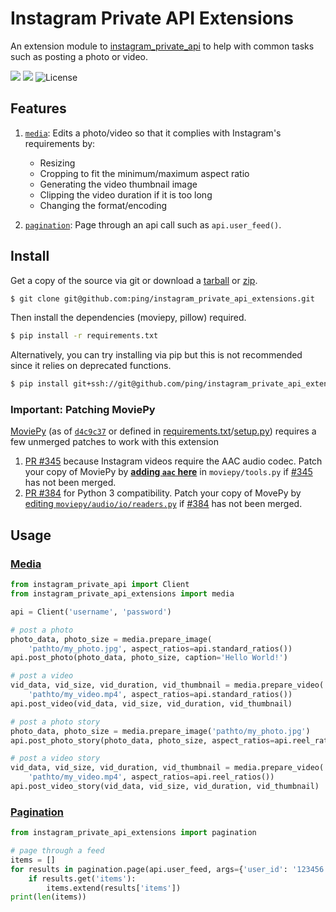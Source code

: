 # Instagram Private API Extensions

An extension module to [instagram\_private\_api](https://github.com/ping/instagram_private_api) to help with common tasks such as posting a photo or video.

![](https://img.shields.io/badge/Python-2.7-green.svg)
![](https://img.shields.io/badge/Python-3.5-green.svg)
![License](https://img.shields.io/badge/license-MIT_License-blue.svg)

## Features

1. [``media``](#media): Edits a photo/video so that it complies with Instagram's requirements by:
    * Resizing
    * Cropping to fit the minimum/maximum aspect ratio
    * Generating the video thumbnail image
    * Clipping the video duration if it is too long
    * Changing the format/encoding

2. [``pagination``](#pagination): Page through an api call such as ``api.user_feed()``. 

## Install

Get a copy of the source via git or download a [tarball](https://github.com/ping/instagram_private_api_extensions/tarball/master) or [zip](https://github.com/ping/instagram_private_api_extensions/zipball/master).
 
```bash
$ git clone git@github.com:ping/instagram_private_api_extensions.git
```

Then install the dependencies (moviepy, pillow) required.

```bash
$ pip install -r requirements.txt
```

Alternatively, you can try installing via pip but this is not recommended since it relies on deprecated functions.

```bash
$ pip install git+ssh://git@github.com/ping/instagram_private_api_extensions.git --process-dependency-links --allow-all-external
```

### Important: Patching MoviePy
[MoviePy](https://github.com/Zulko/moviepy) (as of [``d4c9c37``](https://github.com/Zulko/moviepy/tree/d4c9c37bc88261d8ed8b5d9b7c317d13b2cdf62e) or defined in [requirements.txt](requirements.txt)/[setup.py](setup.py)) requires a few unmerged patches to work with this extension

1. [PR #345](https://github.com/Zulko/moviepy/pull/345) because Instagram videos require the AAC audio codec. Patch your copy of MoviePy by [**adding ``aac`` here**](https://github.com/Zulko/moviepy/pull/345/files#diff-9c472ac33610ecc9a98fad3cce9636c2L140) in ``moviepy/tools.py`` if [#345](https://github.com/Zulko/moviepy/pull/345) has not been merged.
2. [PR #384](https://github.com/Zulko/moviepy/pull/384) for Python 3 compatibility. Patch your copy of MovePy by [editing ``moviepy/audio/io/readers.py``](https://github.com/Zulko/moviepy/pull/384/files#diff-b2d21c12f458d0b629f706421dbf526cL122) if [#384](https://github.com/Zulko/moviepy/pull/384) has not been merged.

## Usage

### [Media](instagram_private_api_extensions/media.py)
```python
from instagram_private_api import Client
from instagram_private_api_extensions import media

api = Client('username', 'password')

# post a photo
photo_data, photo_size = media.prepare_image(
    'pathto/my_photo.jpg', aspect_ratios=api.standard_ratios())
api.post_photo(photo_data, photo_size, caption='Hello World!')

# post a video
vid_data, vid_size, vid_duration, vid_thumbnail = media.prepare_video(
    'pathto/my_video.mp4', aspect_ratios=api.standard_ratios())
api.post_video(vid_data, vid_size, vid_duration, vid_thumbnail)

# post a photo story
photo_data, photo_size = media.prepare_image('pathto/my_photo.jpg')
api.post_photo_story(photo_data, photo_size, aspect_ratios=api.reel_ratios())

# post a video story
vid_data, vid_size, vid_duration, vid_thumbnail = media.prepare_video(
    'pathto/my_video.mp4', aspect_ratios=api.reel_ratios())
api.post_video_story(vid_data, vid_size, vid_duration, vid_thumbnail)
```

### [Pagination](instagram_private_api_extensions/pagination.py)

```python
from instagram_private_api_extensions import pagination

# page through a feed
items = []
for results in pagination.page(api.user_feed, args={'user_id': '123456'}):
    if results.get('items'):
        items.extend(results['items'])
print(len(items))
```
